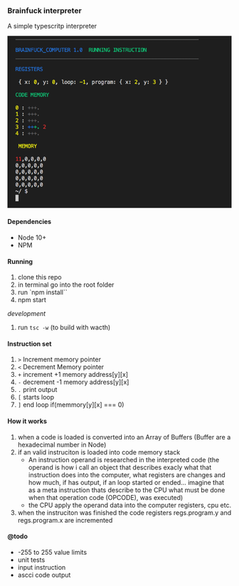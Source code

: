 ### Brainfuck interpreter

A simple typescritp interpreter 

![Running interpreter](https://github.com/edrcosta/terminal-brainfuck-interpreter/blob/master/print.png?raw=true)

#### Dependencies

- Node 10+
- NPM

#### Running 

1. clone this repo
2. in terminal go into the root folder
3. run `npm install``
4. npm start

*development*

1. run `tsc -w` (to build with wacth)

#### Instruction set

1. `>` Increment memory pointer 
2. `<` Decrement Memory pointer
3. `+` increment +1 memory address[y][x]
4. `-` decrement -1 memory address[y][x]
5. `.` print output 
6. `[` starts loop 
7. `]` end loop if(memmory[y][x] === 0)

#### How it works 

1. when a code is loaded is converted into an Array of Buffers (Buffer are a hexadecimal number in Node)
2. if an valid instruciton is loaded into code memory stack 
    - An instruction operand is researched in the interpreted code (the operand is how i call an object that describes exacly what that instruction does into the computer, what registers are changes and how much, if has output, if an loop started or ended... imagine that as a meta instruction thats describe to the CPU what must be done when that operation code (OPCODE), was executed)
    - the CPU apply the operand data into the computer registers, cpu etc.
3. when the instruciton was finished the code registers regs.program.y and regs.program.x are incremented 


#### @todo 

- -255 to 255 value limits 
- unit tests 
- input instruction
- ascci code output